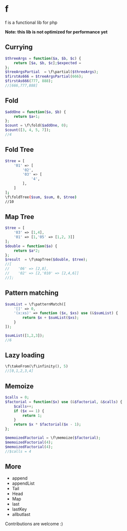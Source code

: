 # f

f is a functional lib for php

**Note: this lib is not optimized for performance yet**


## Currying

```php
$threeArgs = function($a, $b, $c) {
    return [$a, $b, $c];$expected = 
};
$treeArgsPartial  = \f\partial($threeArgs);
$firstAs666 = $treeArgsPartial(666);
$firstAs666(777, 888);
//[666,777,888]
```

## Fold

```php
$addOne = function($a, $b) {
    return $a+1;
};
$count = \f\fold($addOne, 0);
$count([3, 4, 5, 7]);
//4
```

## Fold Tree

```sh
$tree = [
    '01' => [
        '02',
        '03' => [
            '4',
        ],
    ]
];
\f\foldTree($sum, $sum, 0, $tree)
//10
```

## Map Tree


```php
$tree = [
    '03' => [1,4],
    '01' => [1,'05' => [1,2, 3]]
];
$double = function($a) {
    return $a*2;
};
$result  = \f\mapTree($double, $tree);
//[
//    '06' => [2,8],
//    '02' => [2,'010' => [2,4,6]]
//];
```

## Pattern matching

```php
$sumList = \f\patternMatch([
    '[]' => 0,
    '(x:xs)' => function ($x, $xs) use (&$sumList) {
        return $x + $sumList($xs);
    }
]);

$sumList([1,2,3]);
//6
```

## Lazy loading

```php
\f\takeFrom(\f\infinity(), 5)
//[0,1,2,3,4]
```

## Memoize

```php
$calls = 0;
$factorial = function($x) use (&$factorial, &$calls) {
    $calls++;
    if ($x == 1) {
        return 1;
    }
    return $x * $factorial($x - 1);
};

$memoizedFactorial = \f\memoize($factorial);
$memoizedFactorial(4);
$memoizedFactorial(4);
//$calls = 4
```

## More

 - append
 - appendList
 - Tail
 - Head
 - Map
 - last
 - lastKey
 - allbutlast

Contributions are welcome :)
